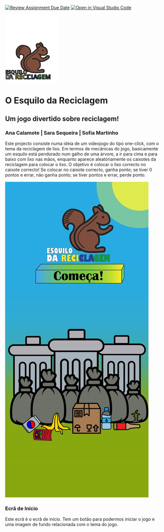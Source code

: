 [![Review Assignment Due Date](https://classroom.github.com/assets/deadline-readme-button-24ddc0f5d75046c5622901739e7c5dd533143b0c8e959d652212380cedb1ea36.svg)](https://classroom.github.com/a/cjPY6057)
[![Open in Visual Studio Code](https://classroom.github.com/assets/open-in-vscode-718a45dd9cf7e7f842a935f5ebbe5719a5e09af4491e668f4dbf3b35d5cca122.svg)](https://classroom.github.com/online_ide?assignment_repo_id=11294754&assignment_repo_type=AssignmentRepo)

![esquilo](imagens/logotipo.svg) 

# O Esquilo da Reciclagem
## Um jogo divertido sobre reciclagem!
### Ana Calamote | Sara Sequeira | Sofia Martinho

Este projecto consiste numa ideia de um videojogo do tipo one-click, com o tema da reciclagem de lixo.
Em termos de mecânicas do jogo, basicamente um esquilo está pendurado num galho de uma árvore, a ir para cima e para baixo com lixo nas mãos, enquanto aparece aleatóriamente os caixotes da reciclagem para colocar o lixo. O objetivo é colocar o lixo correcto no caixote correcto!
Se colocar no caixote correcto, ganha ponto; se tiver 0 pontos e errar, não ganha ponto; se tiver pontos e errar, perde ponto.

![ecrã inicial](imagens/inicio.jpg)
### Ecrã de Início
Este ecrã é o ecrã de início. Tem um botão para podermos iniciar o jogo e uma imagem de fundo relacionada com o tema do jogo.
